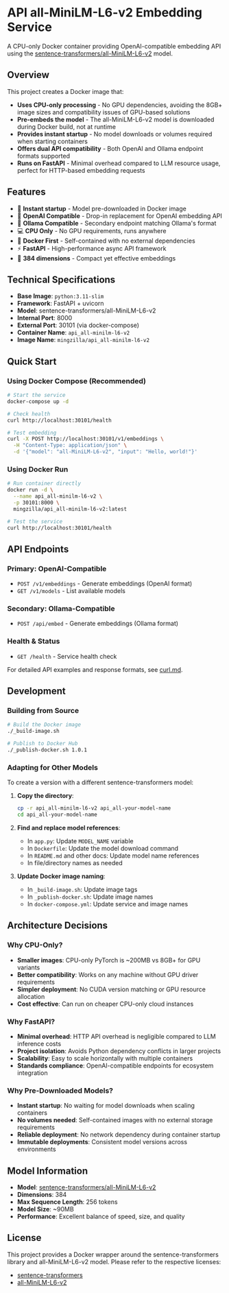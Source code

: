 # API all-MiniLM-L6-v2 Embedding Service

A CPU-only Docker container providing OpenAI-compatible embedding API using the [sentence-transformers/all-MiniLM-L6-v2](https://huggingface.co/sentence-transformers/all-MiniLM-L6-v2) model.

## Overview

This project creates a Docker image that:

- **Uses CPU-only processing** - No GPU dependencies, avoiding the 8GB+ image sizes and compatibility issues of GPU-based solutions
- **Pre-embeds the model** - The all-MiniLM-L6-v2 model is downloaded during Docker build, not at runtime
- **Provides instant startup** - No model downloads or volumes required when starting containers
- **Offers dual API compatibility** - Both OpenAI and Ollama endpoint formats supported
- **Runs on FastAPI** - Minimal overhead compared to LLM resource usage, perfect for HTTP-based embedding requests

## Features

- 🚀 **Instant startup** - Model pre-downloaded in Docker image
- 🔄 **OpenAI Compatible** - Drop-in replacement for OpenAI embedding API
- 🦙 **Ollama Compatible** - Secondary endpoint matching Ollama's format
- 💻 **CPU Only** - No GPU requirements, runs anywhere
- 🐳 **Docker First** - Self-contained with no external dependencies
- ⚡ **FastAPI** - High-performance async API framework
- 📏 **384 dimensions** - Compact yet effective embeddings

## Technical Specifications

- **Base Image**: `python:3.11-slim`
- **Framework**: FastAPI + uvicorn
- **Model**: sentence-transformers/all-MiniLM-L6-v2
- **Internal Port**: 8000
- **External Port**: 30101 (via docker-compose)
- **Container Name**: `api_all-minilm-l6-v2`
- **Image Name**: `mingzilla/api_all-minilm-l6-v2`

## Quick Start

### Using Docker Compose (Recommended)

```bash
# Start the service
docker-compose up -d

# Check health
curl http://localhost:30101/health

# Test embedding
curl -X POST http://localhost:30101/v1/embeddings \
  -H "Content-Type: application/json" \
  -d '{"model": "all-MiniLM-L6-v2", "input": "Hello, world!"}'
```

### Using Docker Run

```bash
# Run container directly
docker run -d \
  --name api_all-minilm-l6-v2 \
  -p 30101:8000 \
  mingzilla/api_all-minilm-l6-v2:latest

# Test the service
curl http://localhost:30101/health
```

## API Endpoints

### Primary: OpenAI-Compatible

- `POST /v1/embeddings` - Generate embeddings (OpenAI format)
- `GET /v1/models` - List available models

### Secondary: Ollama-Compatible

- `POST /api/embed` - Generate embeddings (Ollama format)

### Health & Status

- `GET /health` - Service health check

For detailed API examples and response formats, see [curl.md](curl.md).

## Development

### Building from Source

```bash
# Build the Docker image
./_build-image.sh

# Publish to Docker Hub
./_publish-docker.sh 1.0.1
```

### Adapting for Other Models

To create a version with a different sentence-transformers model:

1. **Copy the directory**:
   ```bash
   cp -r api_all-minilm-l6-v2 api_all-your-model-name
   cd api_all-your-model-name
   ```

2. **Find and replace model references**:
   - In `app.py`: Update `MODEL_NAME` variable
   - In `Dockerfile`: Update the model download command
   - In `README.md` and other docs: Update model name references
   - In file/directory names as needed

3. **Update Docker image naming**:
   - In `_build-image.sh`: Update image tags
   - In `_publish-docker.sh`: Update image names
   - In `docker-compose.yml`: Update service and image names

## Architecture Decisions

### Why CPU-Only?

- **Smaller images**: CPU-only PyTorch is ~200MB vs 8GB+ for GPU variants
- **Better compatibility**: Works on any machine without GPU driver requirements
- **Simpler deployment**: No CUDA version matching or GPU resource allocation
- **Cost effective**: Can run on cheaper CPU-only cloud instances

### Why FastAPI?

- **Minimal overhead**: HTTP API overhead is negligible compared to LLM inference costs
- **Project isolation**: Avoids Python dependency conflicts in larger projects
- **Scalability**: Easy to scale horizontally with multiple containers
- **Standards compliance**: OpenAI-compatible endpoints for ecosystem integration

### Why Pre-Downloaded Models?

- **Instant startup**: No waiting for model downloads when scaling containers
- **No volumes needed**: Self-contained images with no external storage requirements
- **Reliable deployment**: No network dependency during container startup
- **Immutable deployments**: Consistent model versions across environments

## Model Information

- **Model**: [sentence-transformers/all-MiniLM-L6-v2](https://huggingface.co/sentence-transformers/all-MiniLM-L6-v2)
- **Dimensions**: 384
- **Max Sequence Length**: 256 tokens
- **Model Size**: ~90MB
- **Performance**: Excellent balance of speed, size, and quality

## License

This project provides a Docker wrapper around the sentence-transformers library and all-MiniLM-L6-v2 model. Please refer to the respective licenses:

- [sentence-transformers](https://github.com/UKPLab/sentence-transformers)
- [all-MiniLM-L6-v2](https://huggingface.co/sentence-transformers/all-MiniLM-L6-v2)